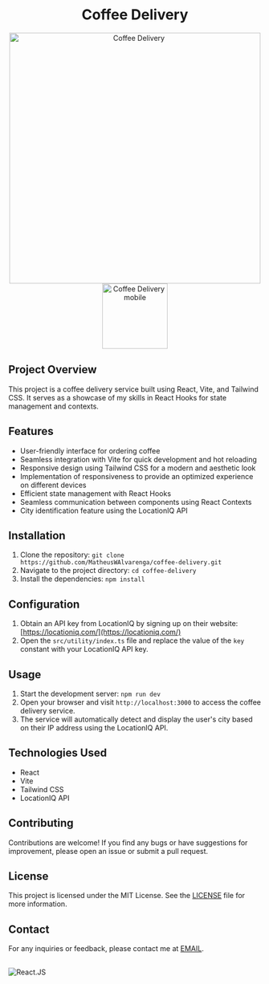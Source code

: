 <h1 align="center">Coffee Delivery</h1>

 <div align="center">
<img width="500" alt="Coffee Delivery" src="https://github.com/MatheusWAlvarenga/MatheusWAlvarenga/assets/94935750/94b54273-2974-460e-af0d-e67305cfe300">
<img width="130" alt="Coffee Delivery mobile" src="https://github.com/MatheusWAlvarenga/MatheusWAlvarenga/assets/94935750/2087e172-c4f6-4273-8e13-d6975a789d1c">
</div>

## Project Overview

This project is a coffee delivery service built using React, Vite, and Tailwind CSS. It serves as a showcase of my skills in React Hooks for state management and contexts.

## Features

- User-friendly interface for ordering coffee
- Seamless integration with Vite for quick development and hot reloading
- Responsive design using Tailwind CSS for a modern and aesthetic look
- Implementation of responsiveness to provide an optimized experience on different devices
- Efficient state management with React Hooks
- Seamless communication between components using React Contexts
- City identification feature using the LocationIQ API

## Installation

1. Clone the repository: `git clone https://github.com/MatheusWAlvarenga/coffee-delivery.git`
2. Navigate to the project directory: `cd coffee-delivery`
3. Install the dependencies: `npm install`

## Configuration

1. Obtain an API key from LocationIQ by signing up on their website: [https://locationiq.com/](https://locationiq.com/)
2. Open the `src/utility/index.ts` file and replace the value of the `key` constant with your LocationIQ API key.

## Usage

1. Start the development server: `npm run dev`
2. Open your browser and visit `http://localhost:3000` to access the coffee delivery service.
3. The service will automatically detect and display the user's city based on their IP address using the LocationIQ API.

## Technologies Used

- React
- Vite
- Tailwind CSS
- LocationIQ API

## Contributing

Contributions are welcome! If you find any bugs or have suggestions for improvement, please open an issue or submit a pull request.

## License

This project is licensed under the MIT License. See the [LICENSE](LICENSE) file for more information.

## Contact

For any inquiries or feedback, please contact me at [EMAIL](matheuswalvarenga@gmail.com).

##

![React.JS](https://img.shields.io/badge/React.JS-20232A?style=for-the-badge&logo=react&logoColor=61DAFB)
